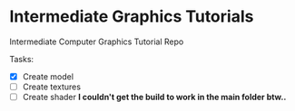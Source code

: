 # Intermediate Graphics Tutorials
 Intermediate Computer Graphics Tutorial Repo

 Tasks:
- [X] Create model
- [ ] Create textures
- [ ] Create shader
**I couldn't get the build to work in the main folder btw..**
